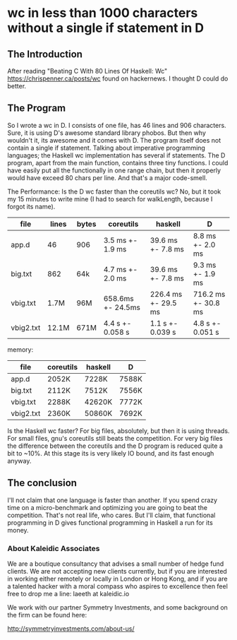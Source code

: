 # wc in less than 1000 characters without a single if statement in D

## The Introduction
After reading "Beating C With 80 Lines Of Haskell: Wc"
https://chrispenner.ca/posts/wc found on hackernews.
I thought D could do better.

## The Program
So I wrote a wc in D.
I consists of one file, has 46 lines and 906 characters.
Sure, it is using D's awesome standard library phobos.
But then why wouldn't it, its awesome and it comes with D.
The program itself does not contain a single if statement.
Talking about imperative programming languages;
the Haskell wc implementation has several if statements.
The D program, apart from the main function, contains three tiny functions.
I could have easily put all the functionally in one range chain,
but then it properly would have exceed 80 chars per line.
And that's a major code-smell.

The Performance:
Is the D wc faster than the coreutils wc?
No, but it took my 15 minutes to write mine (I had to search for walkLength,
because I forgot its name).

file      | lines | bytes | coreutils         | haskell             | D                   |
----------|-------|-------|-------------------|---------------------|---------------------|
app.d     | 46    | 906   | 3.5 ms +- 1.9 ms  | 39.6 ms +- 7.8 ms   | 8.8 ms +- 2.0 ms    |
big.txt   | 862   | 64k   | 4.7 ms +- 2.0 ms  | 39.6 ms +- 7.8 ms   | 9.3 ms +- 1.9 ms    |
vbig.txt  | 1.7M  | 96M   | 658.6ms +- 24.5ms | 226.4 ms +- 29.5 ms | 716.2 ms +- 30.8 ms |
vbig2.txt | 12.1M | 671M  | 4.4 s +- 0.058 s  | 1.1 s +- 0.039 s    | 4.8 s +- 0.051 s    |

memory:

file      | coreutils | haskell | D     |
----------|-----------|---------|-------|
app.d     | 2052K     | 7228K   | 7588K |
big.txt   | 2112K     | 7512K   | 7556K |
vbig.txt  | 2288K     | 42620K  | 7772K |
vbig2.txt | 2360K     | 50860K  | 7692K |

Is the Haskell wc faster?
For big files, absolutely, but then it is using threads.
For small files, gnu's coreutils still beats the competition.
For very big files the difference between the coreutils and the D program is
reduced quite a bit to ~10%.
At this stage its is very likely IO bound, and its fast enough anyway.

## The conclusion
I'll not claim that one language is faster than another.
If you spend crazy time on a micro-benchmark and optimizing you are going to
beat the competition.
That's not real life, who cares.
But I'll claim, that functional programming in D gives functional programming
in Haskell a run for its money.


### About Kaleidic Associates
We are a boutique consultancy that advises a small number of hedge fund clients.
We are not accepting new clients currently, but if you are interested in working
either remotely or locally in London or Hong Kong, and if you are a talented
hacker with a moral compass who aspires to excellence then feel free to drop me
a line: laeeth at kaleidic.io

We work with our partner Symmetry Investments, and some background on the firm
can be found here:

http://symmetryinvestments.com/about-us/
